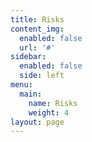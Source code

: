 ```yaml
---
title: Risks
content_img:
  enabled: false
  url: '#'
sidebar:
  enabled: false
  side: left
menu:
  main:
    name: Risks
    weight: 4
layout: page
---
```


